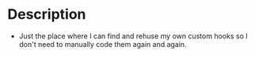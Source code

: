 # Description 

* Just the place where I can find and rehuse my own custom hooks so I don't need to manually code them again and again.
